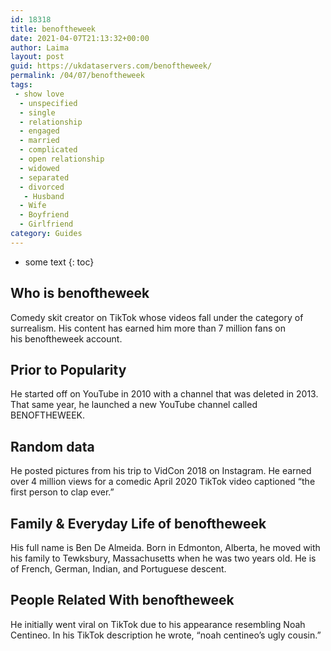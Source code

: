 ```yaml
---
id: 18318
title: benoftheweek
date: 2021-04-07T21:13:32+00:00
author: Laima
layout: post
guid: https://ukdataservers.com/benoftheweek/
permalink: /04/07/benoftheweek
tags:
 - show love
  - unspecified
  - single
  - relationship
  - engaged
  - married
  - complicated
  - open relationship
  - widowed
  - separated
  - divorced
   - Husband
  - Wife
  - Boyfriend
  - Girlfriend
category: Guides
---
```


* some text
{: toc}


## Who is benoftheweek
                  
                  
                  
Comedy skit creator on TikTok whose videos fall under the category of surrealism. His content has earned him more than 7 million fans on his benoftheweek account. 
                  
              
            
              
            
                
                
                
## Prior to Popularity
                  
                  
                  
He started off on YouTube in 2010 with a channel that was deleted in 2013. That same year, he launched a new YouTube channel called BENOFTHEWEEK.
                  
              
            
              
            
                
                
                
## Random data
                  
                  
                  
He posted pictures from his trip to VidCon 2018 on Instagram. He earned over 4 million views for a comedic April 2020 TikTok video captioned &#8220;the first person to clap ever.&#8221; 
                  
              
            
              
            
                
                
                
## Family & Everyday Life of benoftheweek
                  
                  
                  
His full name is Ben De Almeida. Born in Edmonton, Alberta, he moved with his family to Tewksbury, Massachusetts when he was two years old. He is of French, German, Indian, and Portuguese descent. 
                  
              
            
              
            
                
                
                
## People Related With benoftheweek
                  
                  
                  
He initially went viral on TikTok due to his appearance resembling Noah Centineo. In his TikTok description he wrote, &#8220;noah centineo&#8217;s ugly cousin.&#8221;
                  
              
            
              
            
                
              
            
              
              
            
            
              
            
          
          
          